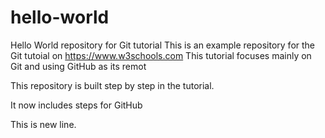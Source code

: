# hello-world
Hello World repository for Git tutorial
This is an example repository for the Git tutoial on https://www.w3schools.com
This tutorial focuses mainly on Git and using GitHub as its remot

This repository is built step by step in the tutorial. 

It now includes steps for GitHub

This is new line.
